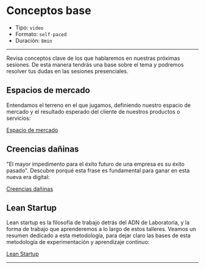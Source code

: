 # Conceptos base

* Tipo: `video`
* Formato: `self-paced`
* Duración: `8min`

***

Revisa conceptos clave de los que hablaremos en nuestras próximas sesiones. De
esta manera tendrás una base sobre el tema y podremos resolver tus dudas en las
sesiones presenciales.

## Espacios de mercado

Entendamos el terreno en el que jugamos, definiendo nuestro espacio de mercado y
el resultado esperado del cliente de nuestros productos o servicios:

[Espacio de mercado](https://youtu.be/f3hEZbsbeyg)

## Creencias dañinas

"El mayor impedimento para el éxito futuro de una empresa es su éxito pasado".
Descubre porqué esta frase es fundamental para ganar en esta nueva era digital:

[Creencias dañinas](https://youtu.be/7f9P901cWAM)

## Lean Startup

Lean startup es la filosofía de trabajo detrás del ADN de Laboratoria, y la
forma de trabajo que aprenderemos a lo largo de estos talleres.
Veamos un resumen dedicado a esta metodología, para dejar claro las bases de esta
metodología de experimentación y aprendizaje continuo:

[Lean Startup](https://youtu.be/OYqvBfwnmZ0)

***
